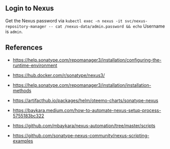 

## Login to Nexus

Get the Nexus password via `kubectl exec -n nexus -it svc/nexus-repository-manager -- cat /nexus-data/admin.password && echo`
Username is `admin`.

## References

- https://help.sonatype.com/repomanager3/installation/configuring-the-runtime-environment
- https://hub.docker.com/r/sonatype/nexus3/
- https://help.sonatype.com/repomanager3/installation/installation-methods

- https://artifacthub.io/packages/helm/oteemo-charts/sonatype-nexus
- https://baykara.medium.com/how-to-automate-nexus-setup-process-5755183bc322
- https://github.com/mbaykara/nexus-automation/tree/master/scripts
- https://github.com/sonatype-nexus-community/nexus-scripting-examples